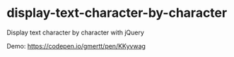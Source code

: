 # display-text-character-by-character
Display text character by character with jQuery

Demo:
https://codepen.io/gmertt/pen/KKyvwag
